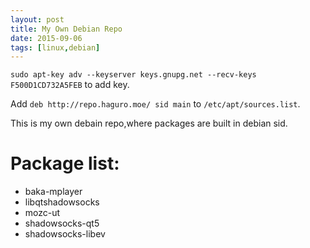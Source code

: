 ```yaml
---
layout: post
title: My Own Debian Repo
date: 2015-09-06
tags: [linux,debian]
---
```

```sudo apt-key adv --keyserver keys.gnupg.net --recv-keys F500D1CD732A5FEB``` to add key.

Add ```deb http://repo.haguro.moe/ sid main``` to ```/etc/apt/sources.list```.

This is my own debain repo,where packages are built in debian sid.

# Package list:
* baka-mplayer
* libqtshadowsocks
* mozc-ut
* shadowsocks-qt5
* shadowsocks-libev
